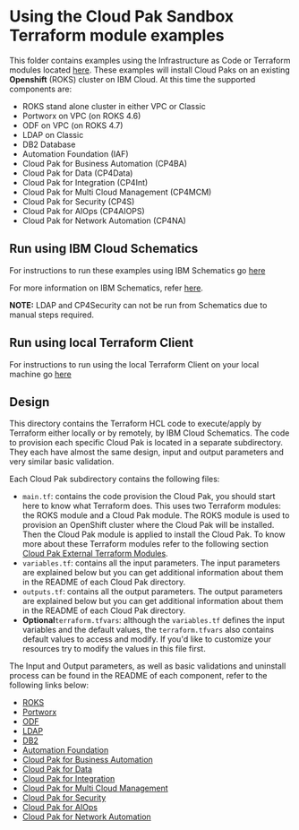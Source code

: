 # Using the Cloud Pak Sandbox Terraform module examples

This folder contains examples using the Infrastructure as Code or Terraform modules located [here](../modules).  These examples will install Cloud Paks on an existing **Openshift** (ROKS) cluster on IBM Cloud. At this time the supported components are:

- ROKS stand alone cluster in either VPC or Classic
- Portworx on VPC (on ROKS 4.6)
- ODF on VPC (on ROKS 4.7)
- LDAP on Classic
- DB2 Database
- Automation Foundation (IAF)
- Cloud Pak for Business Automation (CP4BA)
- Cloud Pak for Data (CP4Data)
- Cloud Pak for Integration (CP4Int)
- Cloud Pak for Multi Cloud Management (CP4MCM)
- Cloud Pak for Security (CP4S)
- Cloud Pak for AIOps (CP4AIOPS)
- Cloud Pak for Network Automation (CP4NA)

## Run using IBM Cloud Schematics

For instructions to run these examples using IBM Schematics go [here](./Using_Schematics.md)

For more information on IBM Schematics, refer [here](https://cloud.ibm.com/docs/schematics?topic=schematics-get-started-terraform).

**NOTE:** LDAP and CP4Security can not be run from Schematics due to manual steps required.

## Run using local Terraform Client

For instructions to run using the local Terraform Client on your local machine go [here](./Using_Terraform.md)

## Design

This directory contains the Terraform HCL code to execute/apply by Terraform either locally or by remotely, by IBM Cloud Schematics. The code to provision each specific Cloud Pak is located in a separate subdirectory. They each have almost the same design, input and output parameters and very similar basic validation.

Each Cloud Pak subdirectory contains the following files:

- `main.tf`: contains the code provision the Cloud Pak, you should start here to know what Terraform does. This uses two Terraform modules: the ROKS module and a Cloud Pak module. The ROKS module is used to provision an OpenShift cluster where the Cloud Pak will be installed. Then the Cloud Pak module is applied to install the Cloud Pak. To know more about these Terraform modules refer to the following section [Cloud Pak External Terraform Modules](#cloud-pak-external-terraform-modules).
- `variables.tf`: contains all the input parameters. The input parameters are explained below but you can get additional information about them in the README of each Cloud Pak directory.
- `outputs.tf`: contains all the output parameters. The output parameters are explained below but you can get additional information about them in the README of each Cloud Pak directory.
- **Optional**`terraform.tfvars`: although the `variables.tf` defines the input variables and the default values, the `terraform.tfvars` also contains default values to access and modify. If you'd like to customize your resources try to modify the values in this file first.

The Input and Output parameters, as well as basic validations and uninstall process can be found in the README of each component, refer to the following links below:

- [ROKS](./roks/README.md)
- [Portworx](./portworx/README.md)
- [ODF](./odf/README.md)
- [LDAP](./ldap/README.md)
- [DB2](./db2/README.md)
- [Automation Foundation](./iaf/README.md)
- [Cloud Pak for Business Automation](./cp4ba/README.md)
- [Cloud Pak for Data](./cp4data/README.md)
- [Cloud Pak for Integration](./cp4int/README.md)
- [Cloud Pak for Multi Cloud Management](./cp4mcm/README.md)
- [Cloud Pak for Security](./cp4s/README.md)
- [Cloud Pak for AIOps](./cp4aiops/README.md)
- [Cloud Pak for Network Automation](./cp4na/README.md)

